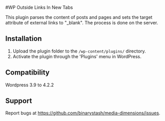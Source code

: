 #WP Outside Links In New Tabs

This plugin parses the content of posts and pages and sets the target attribute of external links to "_blank". The process is done on the server.

## Installation

1. Upload the plugin folder to the `/wp-content/plugins/` directory.
2. Activate the plugin through the 'Plugins' menu in WordPress.

## Compatibility

Wordpress 3.9 to 4.2.2

## Support

Report bugs at https://github.com/binarystash/media-dimensions/issues.